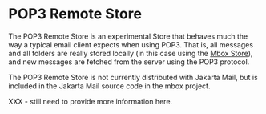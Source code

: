 POP3 Remote Store
=================

The POP3 Remote Store is an experimental Store that behaves much the
way a typical email client expects when using POP3. That is, all
messages and all folders are really stored locally (in this case using
the [Mbox Store](Mbox-Store)), and new messages are fetched
from the server using the POP3 protocol.

The POP3 Remote Store is not currently distributed with Jakarta Mail, but
is included in the Jakarta Mail source code in the mbox project.

XXX - still need to provide more information here.
